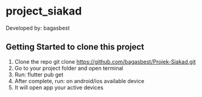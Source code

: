 # project_siakad

Developed by: bagasbest

## Getting Started to clone this project

1. Clone the repo git clone https://github.com/bagasbest/Projek-Siakad.git
2. Go to your project folder and open terminal
3. Run: flutter pub get
4. After complete, run: on android/ios available device
6. It will open app your active devices

